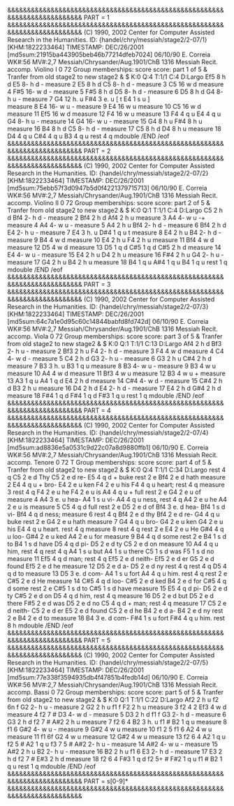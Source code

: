 &&&&&&&&&&&&&&&&&&&&&&&&&&&&&&&&&&&&&&&&&&&&&&&&&&&&&&&&&&&&&&&&&&&&&&&&&&
PART = 1
&&&&&&&&&&&&&&&&&&&&&&&&&&&&&&&&&&&&&&&&&&&&&&&&&&&&&&&&&&&&&&&&&&&&&&&&&&
(C) 1990, 2002 Center for Computer Assisted Research in the Humanities.
ID: {handel/chry/messiah/stage2/2-07/1} [KHM:1822233464]
TIMESTAMP: DEC/26/2001 [md5sum:21915ba443905beb46b77214dfeb7024]
06/10/90 E. Correia
WK#:56        MV#:2,7
Messiah/Chrysander/Aug.1901/ChB 1316
Messiah
Recit. accomp.
Violino I
0 72
Group memberships: score
score: part 1 of 5
&
Tranfer from old stage2 to new stage2
&
$ K:0   Q:4   T:1/1   C:4   D:Largo
Ef5    8        h     d
E5     8-       h     d        -
measure 2
E5     8        h     d
C5     8-       h     d        -
measure 3
C5    16        w     d
measure 4
F#5   16-       w     d        -
measure 5
F#5    8        h     d
D5     8-       h     d        -
measure 6
D5     8        h     d
G4     8-       h     u        -
measure 7
G4    12        h.    u
F#4    3        e.    u  [      t
E4     1        s     u  ]\
measure 8
E4    16-       w     u        -
measure 9
E4    16        w     u
measure 10
C5    16        w     d
measure 11
Ef5   16        w     d
measure 12
F4    16        w     u
measure 13
F4     4        q     u
E4     4        q     u
G4     8-       h     u        -
measure 14
G4    16-       w     u        -
measure 15
G4     8        h     u
F#4    8        h     u
measure 16
B4     8        h     d
C5     8-       h     d        -
measure 17
C5     8        h     d
D4     8        h     u
measure 18
D4     4        q     u
C#4    4        q     u
B3     4        q     u
rest   4        q
mdouble
/END
/eof
&&&&&&&&&&&&&&&&&&&&&&&&&&&&&&&&&&&&&&&&&&&&&&&&&&&&&&&&&&&&&&&&&&&&&&&&&&
PART = 2
&&&&&&&&&&&&&&&&&&&&&&&&&&&&&&&&&&&&&&&&&&&&&&&&&&&&&&&&&&&&&&&&&&&&&&&&&&
(C) 1990, 2002 Center for Computer Assisted Research in the Humanities.
ID: {handel/chry/messiah/stage2/2-07/2} [KHM:1822233464]
TIMESTAMP: DEC/26/2001 [md5sum:75ebb57f3d0947b5d0f4221379715713]
06/10/90 E. Correia
WK#:56        MV#:2,7
Messiah/Chrysander/Aug.1901/ChB 1316
Messiah
Recit. accomp.
Violino II
0 72
Group memberships: score
score: part 2 of 5
&
Tranfer from old stage2 to new stage2
&
$ K:0   Q:1   T:1/1   C:4   D:Largo
C5     2        h     d
Bf4    2-       h     d        -
measure 2
Bf4    2        h     d
Af4    2        h     u
measure 3
A4     4-       w     u        -+
measure 4
A4     4-       w     u        -
measure 5
A4     2        h     u
Bf4    2-       h     d        -
measure 6
Bf4    2        h     d
E4     2-       h     u        -
measure 7
E4     3        h.    u
D#4    1        q     u         t
measure 8
E4     2        h     u
B4     2-       h     d        -
measure 9
B4     4        w     d
measure 10
E4     2        h     u
F4     2        h     u
measure 11
Bf4    4        w     d
measure 12
D5     4        w     d
measure 13
D5     1        q     d
C#5    1        q     d
C#5    2        h     d
measure 14
E4     4-       w     u        -
measure 15
E4     2        h     u
D4     2        h     u
measure 16
F#4    2        h     u
G4     2-       h     u        -
measure 17
G4     2        h     u
B4     2        h     u
measure 18
B4     1        q     u
A#4    1        q     u
B4     1        q     u
rest   1        q
mdouble
/END
/eof
&&&&&&&&&&&&&&&&&&&&&&&&&&&&&&&&&&&&&&&&&&&&&&&&&&&&&&&&&&&&&&&&&&&&&&&&&&
PART = 3
&&&&&&&&&&&&&&&&&&&&&&&&&&&&&&&&&&&&&&&&&&&&&&&&&&&&&&&&&&&&&&&&&&&&&&&&&&
(C) 1990, 2002 Center for Computer Assisted Research in the Humanities.
ID: {handel/chry/messiah/stage2/2-07/3} [KHM:1822233464]
TIMESTAMP: DEC/26/2001 [md5sum:64c7a1e0d95c60c14844babfd8fd742d]
06/10/90 E. Correia
WK#:56        MV#:2,7
Messiah/Chrysander/Aug.1901/ChB 1316
Messiah
Recit. accomp.
Viola
0 72
Group memberships: score
score: part 3 of 5
&
Tranfer from old stage2 to new stage2
&
$ K:0   Q:1   T:1/1   C:13   D:Largo
Af4    2        h     d
Bf3    2-       h     u        -
measure 2
Bf3    2        h     u
F4     2-       h     d        -
measure 3
F4     4        w     d
measure 4
C4     4-       w     d        -
measure 5
C4     2        h     d
G3     2-       h     u        -
measure 6
G3     2        h     u
C#4    2        h     d
measure 7
B3     3        h.    u
B3     1        q     u
measure 8
B3     4-       w     u        -
measure 9
B3     4        w     u
measure 10
A4     4        w     d
measure 11
Bf3    4        w     u
measure 12
B3     4        w     u         +
measure 13
A3     1        q     u
A4     1        q     d
E4     2        h     d
measure 14
C#4    4-       w     d        -
measure 15
C#4    2        h     d
B3     2        h     u
measure 16
D4     2        h     d
E4     2-       h     d        -
measure 17
E4     2        h     d
G#4    2        h     d
measure 18
F#4    1        q     d
F#4    1        q     d
F#3    1        q     u
rest   1        q
mdouble
/END
/eof
&&&&&&&&&&&&&&&&&&&&&&&&&&&&&&&&&&&&&&&&&&&&&&&&&&&&&&&&&&&&&&&&&&&&&&&&&&
PART = 4
&&&&&&&&&&&&&&&&&&&&&&&&&&&&&&&&&&&&&&&&&&&&&&&&&&&&&&&&&&&&&&&&&&&&&&&&&&
(C) 1990, 2002 Center for Computer Assisted Research in the Humanities.
ID: {handel/chry/messiah/stage2/2-07/4} [KHM:1822233464]
TIMESTAMP: DEC/26/2001 [md5sum:ad8836e5a0531c9d22c07a8d9880ffb1]
06/10/90 E. Correia
WK#:56        MV#:2,7
Messiah/Chrysander/Aug.1901/ChB 1316
Messiah
Recit. accomp.
Tenore
0 72 T
Group memberships: score
score: part 4 of 5
&
Tranfer from old stage2 to new stage2
&
$ K:0   Q:4   T:1/1   C:34   D:Largo
rest   4        q
C5     2        e     d                    Thy
C5     2        e     d                    re-
E5     4        q     d         +          buke
rest   2        e
Bf4    2        e     d                    hath
measure 2
E4     4        q     u         +          bro-
E4     2        e     u                    ken
F4     2        e     u                    his
F4     4        q     u                    heart;
rest   4        q
measure 3
rest   4        q
F4     2        e     u                    he
F4     2        e     u                    is
A4     4        q     u         +          full
rest   2        e
G4     2        e     u                    of
measure 4
A4     3        e.    u                    hea-
A4     1        s     u                    vi-
A4     4        q     u                    ness,
rest   4        q
A4     2        e     u                    he
A4     2        e     u                    is
measure 5
C5     4        q     d                    full
rest   2        e
D5     2        e     d                    of
Bf4    3        e.    d                    hea-
Bf4    1        s     d                    vi-
Bf4    4        q     d                    ness;
measure 6
rest   4        q
Bf4    2        e     d                    thy
Bf4    2        e     d                    re-
G4     4        q     u                    buke
rest   2        e
G4     2        e     u                    hath
measure 7
G4     4        q     u                    bro-
G4     2        e     u                    ken
G4     2        e     u                    his
E4     4        q     u                    heart.
rest   4        q
measure 8
rest   4        q
rest   2        e
E4     2        e     u                    He
G#4    4        q     u                    loo-
G#4    2        e     u                    ked
A4     2        e     u                    for
measure 9
B4     4        q     d                    some
rest   2        e
B4     1        s     d                    to
B4     1        s     d                    have
D5     4        q     d                    pi-
D5     2        e     d                    ty
C5     2        e     d                    on
measure 10
A4     4        q     u                    him,
rest   4        q
rest   4        q
A4     1        s     u                    but
A4     1        s     u                    there
C5     1        s     d                    was
F5     1        s     d                    no
measure 11
Ef5    4        q     d                    man;
rest   4        q
Ef5    2        e     d                    neith-
Ef5    2        e     d                    er
G5     2        e     d                    found
Ef5    2        e     d                    he
measure 12
D5     2        e     d                    a-
D5     2        e     d                    ny
rest   4        q
rest   4        q
D5     4        q     d                    to
measure 13
D5     3        e.    d                    com-
A4     1        s     u                    fort
A4     4        q     u                    him.
rest   4        q
rest   2        e
C#5    2        e     d                    He
measure 14
C#5    4        q     d                    loo-
C#5    2        e     d                    ked
B4     2        e     d                    for
C#5    4        q     d                    some
rest   2        e
C#5    1        s     d                    to
C#5    1        s     d                    have
measure 15
E5     4        q     d                    pi-
D5     2        e     d                    ty
C#5    2        e     d                    on
D5     4        q     d                    him,
rest   4        q
measure 16
D5     2        e     d                    but
D5     2        e     d                    there
F#5    2        e     d                    was
D5     2        e     d                    no
C5     4        q     d         +          man;
rest   4        q
measure 17
C5     2        e     d                    neith-
C5     2        e     d                    er
E5     2        e     d                    found
C5     2        e     d                    he
B4     2        e     d                    a-
B4     2        e     d                    ny
rest   2        e
B4     2        e     d                    to
measure 18
B4     3        e.    d                    com-
F#4    1        s     u                    fort
F#4    4        q     u                    him.
rest   8        h
mdouble
/END
/eof
&&&&&&&&&&&&&&&&&&&&&&&&&&&&&&&&&&&&&&&&&&&&&&&&&&&&&&&&&&&&&&&&&&&&&&&&&&
PART = 5
&&&&&&&&&&&&&&&&&&&&&&&&&&&&&&&&&&&&&&&&&&&&&&&&&&&&&&&&&&&&&&&&&&&&&&&&&&
(C) 1990, 2002 Center for Computer Assisted Research in the Humanities.
ID: {handel/chry/messiah/stage2/2-07/5} [KHM:1822233464]
TIMESTAMP: DEC/26/2001 [md5sum:77e338f3594935db4f47851b4fedb14d]
06/10/90 E. Correia
WK#:56        MV#:2,7
Messiah/Chrysander/Aug.1901/ChB 1316
Messiah
Recit. accomp.
Bassi
0 72
Group memberships: score
score: part 5 of 5
&
Tranfer from old stage2 to new stage2
&
$ K:0   Q:1   T:1/1   C:22   D:Largo
Af2    2        h     u
f2              6n f
G2     2-       h     u        -
measure 2
G2     2        h     u
f1              f
F2     2        h     u
measure 3
f2              4 2
Ef3    4        w     d
measure 4
f2              7 #
D3     4-       w     d        -
measure 5
D3     2        h     d
f1              f
G3     2-       h     d        -
measure 6
G3     2        h     d
f2              7 #
A#2    2        h     u
measure 7
f2              6 4
B2     3        h.    u
f1              #
B2     1        q     u
measure 8
f1              6
G#2    4-       w     u        -
measure 9
G#2    4        w     u
measure 10
f1     2        5
f1              6
A2     4        w     u
measure 11
f1              6f
G2     4        w     u
measure 12
G#2    4        w     u
measure 13
f2              6 4
A2     1        q     u
f2              5 #
A2     1        q     u
f3              7 5 #
A#2    2-       h     u        -
measure 14
A#2    4-       w     u        -
measure 15
A#2    2        h     u
B2     2-       h     u        -
measure 16
B2     2        h     u
f1              6
E3     2-       h     d        -
measure 17
E3     2        h     d
f2              7 #
E#3    2        h     d
measure 18
f2              6 4
F#3    1        q     d
f2              5+ #
F#2    1        q     u
f1              #
B2     1        q     u
rest   1        q
mdouble
/END
/eof
&&&&&&&&&&&&&&&&&&&&&&&&&&&&&&&&&&&&&&&&&&&&&&&&&&&&&&&&&&&&&&&&&&&&&&&&&&
PART = s[0-9]*
&&&&&&&&&&&&&&&&&&&&&&&&&&&&&&&&&&&&&&&&&&&&&&&&&&&&&&&&&&&&&&&&&&&&&&&&&&
